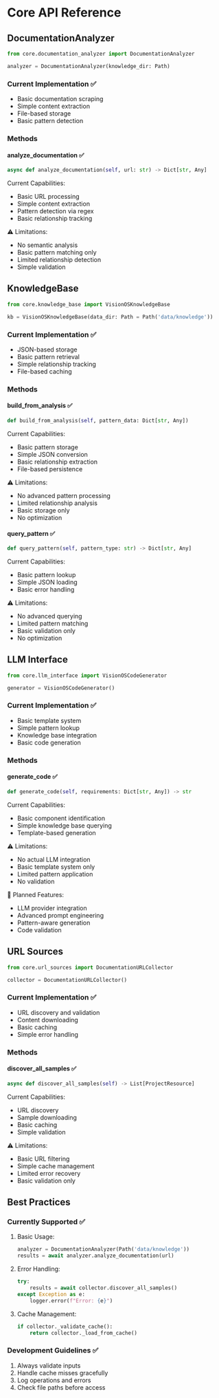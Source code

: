# Core API Reference

## DocumentationAnalyzer

```python
from core.documentation_analyzer import DocumentationAnalyzer

analyzer = DocumentationAnalyzer(knowledge_dir: Path)
```

### Current Implementation ✅
- Basic documentation scraping
- Simple content extraction
- File-based storage
- Basic pattern detection

### Methods

#### analyze_documentation ✅
```python
async def analyze_documentation(self, url: str) -> Dict[str, Any]
```
Current Capabilities:
- Basic URL processing
- Simple content extraction
- Pattern detection via regex
- Basic relationship tracking

⚠️ Limitations:
- No semantic analysis
- Basic pattern matching only
- Limited relationship detection
- Simple validation

## KnowledgeBase

```python
from core.knowledge_base import VisionOSKnowledgeBase

kb = VisionOSKnowledgeBase(data_dir: Path = Path('data/knowledge'))
```

### Current Implementation ✅
- JSON-based storage
- Basic pattern retrieval
- Simple relationship tracking
- File-based caching

### Methods

#### build_from_analysis ✅
```python
def build_from_analysis(self, pattern_data: Dict[str, Any])
```
Current Capabilities:
- Basic pattern storage
- Simple JSON conversion
- Basic relationship extraction
- File-based persistence

⚠️ Limitations:
- No advanced pattern processing
- Limited relationship analysis
- Basic storage only
- No optimization

#### query_pattern ✅
```python
def query_pattern(self, pattern_type: str) -> Dict[str, Any]
```
Current Capabilities:
- Basic pattern lookup
- Simple JSON loading
- Basic error handling

⚠️ Limitations:
- No advanced querying
- Limited pattern matching
- Basic validation only
- No optimization

## LLM Interface

```python
from core.llm_interface import VisionOSCodeGenerator

generator = VisionOSCodeGenerator()
```

### Current Implementation ✅
- Basic template system
- Simple pattern lookup
- Knowledge base integration
- Basic code generation

### Methods

#### generate_code ✅
```python
def generate_code(self, requirements: Dict[str, Any]) -> str
```
Current Capabilities:
- Basic component identification
- Simple knowledge base querying
- Template-based generation

⚠️ Limitations:
- No actual LLM integration
- Basic template system only
- Limited pattern application
- No validation

🚧 Planned Features:
- LLM provider integration
- Advanced prompt engineering
- Pattern-aware generation
- Code validation

## URL Sources

```python
from core.url_sources import DocumentationURLCollector

collector = DocumentationURLCollector()
```

### Current Implementation ✅
- URL discovery and validation
- Content downloading
- Basic caching
- Simple error handling

### Methods

#### discover_all_samples ✅
```python
async def discover_all_samples(self) -> List[ProjectResource]
```
Current Capabilities:
- URL discovery
- Sample downloading
- Basic caching
- Simple validation

⚠️ Limitations:
- Basic URL filtering
- Simple cache management
- Limited error recovery
- Basic validation only

## Best Practices

### Currently Supported ✅
1. Basic Usage:
   ```python
   analyzer = DocumentationAnalyzer(Path('data/knowledge'))
   results = await analyzer.analyze_documentation(url)
   ```

2. Error Handling:
   ```python
   try:
       results = await collector.discover_all_samples()
   except Exception as e:
       logger.error(f"Error: {e}")
   ```

3. Cache Management:
   ```python
   if collector._validate_cache():
       return collector._load_from_cache()
   ```

### Development Guidelines ✅
1. Always validate inputs
2. Handle cache misses gracefully
3. Log operations and errors
4. Check file paths before access
